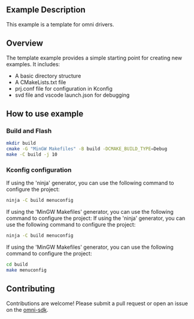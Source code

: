 ## Example Description
This example is a template for omni drivers.

## Overview
The template example provides a simple starting point for creating new examples. It includes:

- A basic directory structure
- A CMakeLists.txt file
- prj.conf file for configuration in Kconfig
- svd file and vscode launch.json for debugging

## How to use example

### Build and Flash
```bash
mkdir build
cmake -G "MinGW Makefiles" -B build -DCMAKE_BUILD_TYPE=Debug
make -C build -j 10
```

### Kconfig configuration
If using the 'ninja' generator, you can use the following command to configure the project:
```bash
ninja -C build menuconfig
```

If using the 'MinGW Makefiles' generator, you can use the following command to configure the project:
If using the 'ninja' generator, you can use the following command to configure the project:
```bash
ninja -C build menuconfig
```

If using the 'MinGW Makefiles' generator, you can use the following command to configure the project:
```bash
cd build
make menuconfig
```

## Contributing

Contributions are welcome! Please submit a pull request or open an issue on the [omni-sdk](https://github.com/LuckkMaker/omni-sdk).
